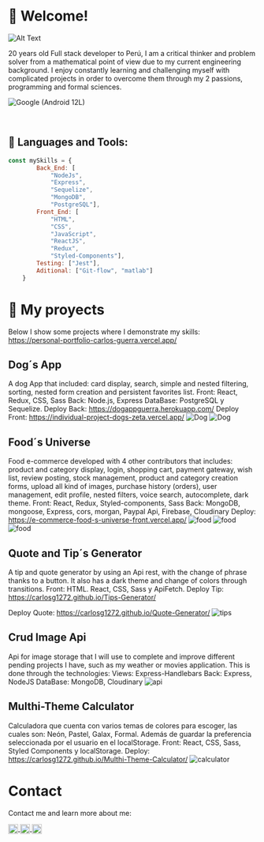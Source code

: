 # 👋 Welcome!


![Alt Text](https://thumbs.gfycat.com/AgileThoseGrizzlybear-size_restricted.gif)


<div>
20 years old Full stack developer to Perú, I am a critical thinker and problem solver from a mathematical point of view due to my current engineering background. I enjoy constantly learning and challenging myself with complicated projects in order to overcome them through my 2 passions, programming and formal sciences.
</div>


![Google (Android 12L)](https://images.emojiterra.com/google/noto-emoji/v2.034/128px/1f1f5-1f1ea.png)

&nbsp;&nbsp;

##  🧠 Languages and Tools:
```js
const mySkills = {
		Back_End: [
			"NodeJs", 
			"Express", 
			"Sequelize", 
			"MongoDB", 
			"PostgreSQL"], 
		Front_End: [
			"HTML", 
			"CSS", 
			"JavaScript", 
			"ReactJS", 
			"Redux", 
			"Styled-Components"],
		Testing: ["Jest"],
		Aditional: ["Git-flow", "matlab"]
	}
```


# 💼 My proyects

Below I show some projects where I demonstrate my skills: 
https://personal-portfolio-carlos-guerra.vercel.app/

## Dog´s  App
A dog App that included: card display, search, simple and nested filtering, sorting, nested form creation and persistent favorites list.
Front:  React, Redux, CSS, Sass
Back: Node.js, Express 
DataBase: PostgreSQL y Sequelize.
Deploy Back: https://dogappguerra.herokuapp.com/
Deploy Front: https://individual-project-dogs-zeta.vercel.app/
![Dog](https://github.com/CarlosG1272/CarlosG1272/blob/main/assets/Main/Dog1.png)
![Dog](https://github.com/CarlosG1272/CarlosG1272/blob/main/assets/Main/Dog2.png)
## Food´s Universe 
Food e-commerce developed with 4 other contributors that includes: product and category display, login, shopping cart, payment gateway, wish list, review posting, stock management, product and category creation forms, upload all kind of images, purchase history (orders), user management, edit profile, nested filters, voice search, autocomplete, dark theme.
Front: React, Redux, Styled-components, Sass
Back: MongoDB, mongoose, Express, cors, morgan, Paypal Api, Firebase, Cloudinary
Deploy: https://e-commerce-food-s-universe-front.vercel.app/
![food](https://github.com/CarlosG1272/CarlosG1272/blob/main/assets/Main/Food1.png)
![food](https://github.com/CarlosG1272/CarlosG1272/blob/main/assets/Main/Food2.png)
![food](https://github.com/CarlosG1272/CarlosG1272/blob/main/assets/Main/Food3.png)
## Quote and Tip´s Generator
A tip and quote generator by using an Api rest, with the change of phrase thanks to a button. It also has a dark theme and change of colors through transitions.
Front: HTML. React, CSS, Sass y ApiFetch.
Deploy Tip: https://carlosg1272.github.io/Tips-Generator/

Deploy Quote: https://carlosg1272.github.io/Quote-Generator/
![tips](https://github.com/CarlosG1272/CarlosG1272/blob/main/assets/Main/quote.png)
## Crud Image Api 
Api for image storage that I will use to complete and improve different pending projects I have, such as my weather or movies application. 
This is done through the technologies: 
Views: Express-Handlebars
Back: Express, NodeJS
DataBase: MongoDB, Cloudinary
![api](https://github.com/CarlosG1272/CarlosG1272/blob/main/assets/Main/CrudApi.png)
## Multhi-Theme Calculator
Calculadora que cuenta con varios temas de colores para escoger, las cuales son: Neón, Pastel, Galax, Formal. Además de guardar la preferencia seleccionada por el usuario en el localStorage.
Front: React, CSS, Sass, Styled Components y localStorage.
Deploy: https://carlosg1272.github.io/Multhi-Theme-Calculator/
![calculator](https://github.com/CarlosG1272/CarlosG1272/blob/main/assets/Main/calculator.png)
# Contact
Contact me and learn more about me: 
<p>
    <a href="https://www.linkedin.com/in/carlos-guerra-9510a9241/">
      <img align="center" src="https://cdn.jsdelivr.net/npm/simple-icons@3.0.1/icons/linkedin.svg" height="20" width="20" />
    </a>
    <a href="https://github.com/CarlosG1272">
      <img align="center" src="https://cdn.jsdelivr.net/npm/simple-icons@3.0.1/icons/github.svg" height="20" width="20" />
    </a>
    <a href="https://www.facebook.com/profile.php?id=100081600548515">
      <img align="center" src="https://cdn.jsdelivr.net/npm/simple-icons@3.0.1/icons/facebook.svg" height="20" width="20" />
    </a>
<p/>
